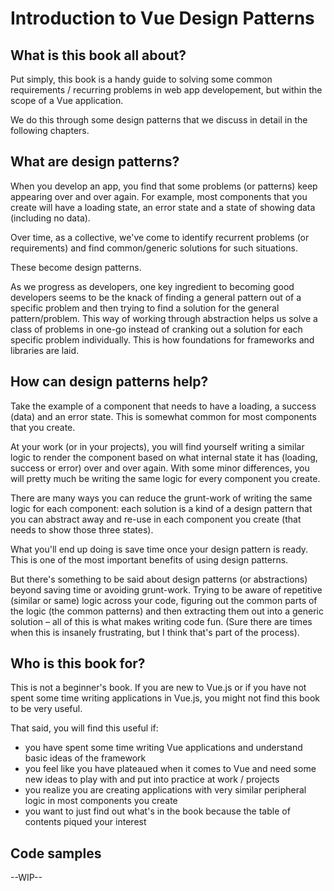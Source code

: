 # Introduction to Vue Design Patterns

## What is this book all about?

Put simply, this book is a handy guide to solving some common requirements / recurring problems in web app developement, but within the scope of a Vue application.

We do this through some design patterns that we discuss in detail in the following chapters.

## What are design patterns?

When you develop an app, you find that some problems (or patterns) keep appearing over and over again. For example, most components that you create will have a loading state, an error state and a state of showing data (including no data).

Over time, as a collective, we've come to identify recurrent problems (or requirements) and find common/generic solutions for such situations.

These become design patterns.

As we progress as developers, one key ingredient to becoming good developers seems to be the knack of finding a general pattern out of a specific problem and then trying to find a solution for the general pattern/problem. This way of working through abstraction helps us solve a class of problems in one-go instead of cranking out a solution for each specific problem individually. This is how foundations for frameworks and libraries are laid.

## How can design patterns help?

Take the example of a component that needs to have a loading, a success (data) and an error state. This is somewhat common for most components that you create.

At your work (or in your projects), you will find yourself writing a similar logic to render the component based on what internal state it has (loading, success or error) over and over again. With some minor differences, you will pretty much be writing the same logic for every component you create.

There are many ways you can reduce the grunt-work of writing the same logic for each component: each solution is a kind of a design pattern that you can abstract away and re-use in each component you create (that needs to show those three states). 

What you'll end up doing is save time once your design pattern is ready. This is one of the most important benefits of using design patterns.

But there's something to be said about design patterns (or abstractions) beyond saving time or avoiding grunt-work. Trying to be aware of repetitive (similar or same) logic across your code, figuring out the common parts of the logic (the common patterns) and then extracting them out into a generic solution – all of this is what makes writing code fun. (Sure there are times when this is insanely frustrating, but I think that's part of the process).

## Who is this book for?

This is not a beginner's book. If you are new to Vue.js or if you have not spent some time writing applications in Vue.js, you might not find this book to be very useful. 

That said, you will find this useful if:
- you have spent some time writing Vue applications and understand basic ideas of the framework
- you feel like you have plateaued when it comes to Vue and need some new ideas to play with and put into practice at work / projects
- you realize you are creating applications with very similar peripheral logic in most components you create
- you want to just find out what's in the book because the table of contents piqued your interest

## Code samples

--WIP--
